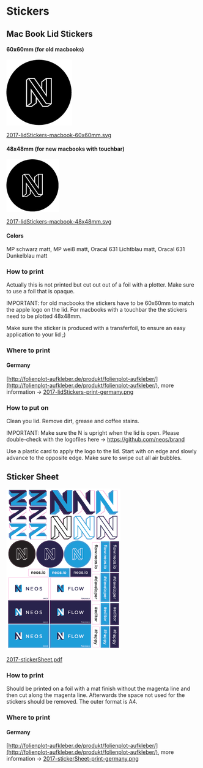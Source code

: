 # Stickers

## Mac Book Lid Stickers

#### 60x60mm (for old macbooks) ####

![60x60mm](2017-lidStickers-macbook-60x60mm.png)

[2017-lidStickers-macbook-60x60mm.svg](2017-lidStickers-macbook-60x60mm.svg)

#### 48x48mm (for new macbooks with touchbar) ####

![48x48mm](2017-lidStickers-macbook-48x48mm.png)

[2017-lidStickers-macbook-48x48mm.svg](2017-lidStickers-macbook-48x48mm.svg)

#### Colors


MP schwarz matt, MP weiß matt, Oracal 631 Lichtblau matt, Oracal 631 Dunkelblau matt

### How to print

Actually this is not printed but cut out out of a foil with a plotter.
Make sure to use a foil that is opaque.

IMPORTANT: for old macbooks the stickers have to be 60x60mm to match the apple logo on the lid. For macbooks with a touchbar the the stickers need to be plotted 48x48mm.

Make sure the sticker is produced with a transferfoil, to ensure an easy application to your lid ;)

### Where to print

#### Germany 
[http://folienplot-aufkleber.de/produkt/folienplot-aufkleber/](http://folienplot-aufkleber.de/produkt/folienplot-aufkleber/), more information -> [2017-lidStickers-print-germany.png](2017-lidStickers-print-germany.png)

### How to put on

Clean you lid. Remove dirt, grease and coffee stains.

IMPORTANT: Make sure the N is upright when the lid is open. Please double-check with the logofiles here -> https://github.com/neos/brand

Use a plastic card to apply the logo to the lid. Start with on edge and slowly advance to the opposite edge. Make sure to swipe out all air bubbles.

## Sticker Sheet

![sticker sheet](2017-stickerSheet.png)

[2017-stickerSheet.pdf](2017-stickerSheet.pdf)

### How to print

Should be printed on a foil with a mat finish without the magenta line and then cut along the magenta line. Afterwards the space not used for the stickers should be removed. The outer format is A4.

### Where to print

#### Germany
[http://folienplot-aufkleber.de/produkt/folienplot-aufkleber/](http://folienplot-aufkleber.de/produkt/folienplot-aufkleber/), more information -> [2017-stickerSheet-print-germany.png](2017-stickerSheet-print-germany.png)